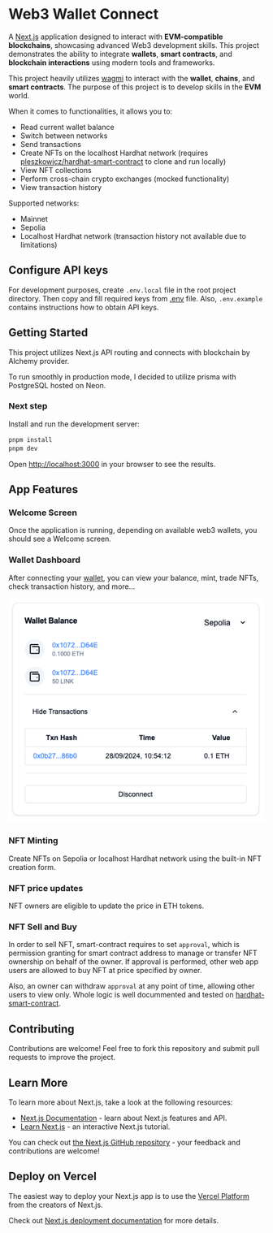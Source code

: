 # Web3 Wallet Connect

A [Next.js](https://nextjs.org) application designed to interact with **EVM-compatible blockchains**, showcasing advanced Web3 development skills. This project demonstrates the ability to integrate **wallets**, **smart contracts**, and **blockchain interactions** using modern tools and frameworks.

This project heavily utilizes [wagmi](https://wagmi.sh/react/getting-started) to interact with the **wallet**, **chains**, and **smart contracts**. The purpose of this project is to develop skills in the **EVM** world.

When it comes to functionalities, it allows you to:

- Read current wallet balance
- Switch between networks
- Send transactions
- Create NFTs on the localhost Hardhat network (requires [pleszkowicz/hardhat-smart-contract](https://github.com/pleszkowicz/hardhat-smart-contract) to clone and run locally)
- View NFT collections
- Perform cross-chain crypto exchanges (mocked functionality)
- View transaction history

Supported networks:

- Mainnet
- Sepolia
- Localhost Hardhat network (transaction history not available due to limitations)

## Configure API keys

For development purposes, create `.env.local` file in the root project directory. Then copy and fill required keys from [.env](https://github.com/pleszkowicz/web3-wallet-connect/blob/main/.env.example) file. Also, `.env.example` contains instructions how to obtain API keys.

## Getting Started

This project utilizes Next.js API routing and connects with blockchain by Alchemy provider.

To run smoothly in production mode, I decided to utilize prisma with PostgreSQL hosted on Neon.

### Next step

Install and run the development server:

```bash
pnpm install
pnpm dev
```

Open [http://localhost:3000](http://localhost:3000) in your browser to see the results.

## App Features

### Welcome Screen

Once the application is running, depending on available web3 wallets, you should see a Welcome screen.

### Wallet Dashboard

After connecting your [wallet](https://github.com/ethereumbook/ethereumbook/blob/develop/05wallets.asciidoc), you can view your balance, mint, trade NFTs, check transaction history, and more...

![balance](https://github.com/pleszkowicz/web3-wallet-connect/blob/main/public/images/balance.png?raw=true)

### NFT Minting

Create NFTs on Sepolia or localhost Hardhat network using the built-in NFT creation form.

### NFT price updates

NFT owners are eligible to update the price in ETH tokens.

### NFT Sell and Buy

In order to sell NFT, smart-contract requires to set `approval`, which is  permission granting for smart contract address to manage or transfer NFT ownership on behalf of the owner. If approval is performed, other web app users are allowed to buy NFT at price specified by owner.

Also, an owner can withdraw `approval` at any point of time, allowing other users to view only. Whole logic is well docummented and tested on [hardhat-smart-contract](https://github.com/pleszkowicz/hardhat-smart-contract).

## Contributing

Contributions are welcome! Feel free to fork this repository and submit pull requests to improve the project.

## Learn More

To learn more about Next.js, take a look at the following resources:

- [Next.js Documentation](https://nextjs.org/docs) - learn about Next.js features and API.
- [Learn Next.js](https://nextjs.org/learn) - an interactive Next.js tutorial.

You can check out [the Next.js GitHub repository](https://github.com/vercel/next.js) - your feedback and contributions are welcome!

## Deploy on Vercel

The easiest way to deploy your Next.js app is to use the [Vercel Platform](https://vercel.com/new?utm_medium=default-template&filter=next.js&utm_source=create-next-app&utm_campaign=create-next-app-readme) from the creators of Next.js.

Check out [Next.js deployment documentation](https://nextjs.org/docs/app/building-your-application/deploying) for more details.
